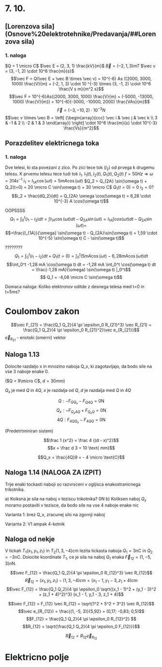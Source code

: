 # 7. 10.
## [Lorenzova sila](Osnove%20elektrotehnike/Predavanja/##Lorenzova sila)
### 1. naloga
 $Q = 1 \micro C$
 $\vec E = (2, 3, 1) \frac{kV}{m}$
 $\vec B = (-2, 1, 3) mT$
 $\vec v = (3, -1, 2) \cdot 10^6 \frac{m}{s}$
$$\vec F = Q(\vec E + \vec B \times \vec v) = 10^{-6} As ((2000, 3000, 1000) \frac{V}{m} + (-2, 1, 3) \cdot 10 ^{-3} \times (3, -1, 2) \cdot 10^6 \frac{V s m}{m^2 s}$$
$$\vec F = 10^{-6}As((2000, 3000, 1000) \frac{V}{m} + (-5000, -13000, 1000) \frac{V}{m}) = 10^{-6}(-3000, -10000, 2000) \frac{VAs}{m}$$
 $$\vec F = (-3, -10, 2) \cdot 10^{-3} N$$
 $$\vec v \times \vec B = \left[  {\begin{array}{ccc} \vec i & \vec j & \vec k \\ 3 & -1 & 2 \\ -2 & 1 & 3 \end{array}} \right] \cdot 10^6 \frac{m}{s} \cdot 10^{-3} \frac{Vs}{m^2}$$

## Porazdelitev elektricnega toka
### 1. naloga
Dve telesi, ki sta povezani z zico. Po zici tece tok ($I_2$) od prvega k drugemu telesu. K prvemu telesu tece tudi tok $I_1$. 
$I_1(t), I_2(t), Q_1(t), Q_2(t)$
$f = 50 Hz \Rightarrow \omega = 314 s^{-1}$
$i_1 = I_{1A} \cos(\omega t) = 5mA \cos(\omega t)$
$Q_2 = Q_{2A} \sin(\omega t) + Q_2(t=0) = 20 \micro C \sin(\omega t) + 30 \micro C$
$Q_1(t=0) = 0$
$i_2 = 0?$
$$i_2 = \frac{dQ_2}{dt} = Q_{2A} \omega \cos(\omega t) = 6,28 \cdot 10^{-3} A \cos(\omega t)$$

OOPSSSS
$$Q_1 = \int_0^t (i_1 - i_2) dt = \int I_{1A} \cos(\omega t) dt - Q_{2A}\sin(\omega t)= I_{1A} \int cos(\omega t) dt  - Q_{2A}\sin(\omega t)=$$
$$=\frac{I_{1A}}{\omega} \sin(\omega t)  - Q_{2A}\sin(\omega t) = 1,59 \cdot 10^{-5} \sin(\omega t) C  - \sin(\omega t)$$


????????
$$Q_1 = \int_0^t (i_1 - i_2) dt + Q_1(t=0) = \int_0^t(5mA \cos(\omega t) - 6,28 mA \cos(\omega t) dt$$
$$\int_0^t -1,28 mA \cos(\omega t) dt = -1,28 mA \int_0^t \cos(\omega t) dt = \frac{-1,28 mA}{\omega} \sin(\omega t) |_0^t$$
$$ Q_1 = -4,08 \micro C \sin(\omega t)$$

Domaca naloga:
Koliko elektronov oditde z desnega telesa med t=0 in t=5ms?



# Coulombov zakon

 $$\vec F_{21} = \frac{Q_1 Q_2}{4 \pi \epsilon_0 R_{21}^3} \vec R_{21} = \frac{Q_1 Q_2}{4 \pi \epsilon_0 R_{21}^2}\vec e_{R_{21}}$$
$\vec e_{R_{21}}$ - enotski (smerni) vektor


## Naloga 1.13
Dolocite razdaljo x in mnozino naboja Q_x, ki zagotavljajo, da bodo sile na vse 3 naboje enake 0.

($Q = 9\micro C$, $d = 30 mm$)

$Q_x$ je med $Q$ in $4Q$, $x$  je razdalja od $Q$, $d$ je razdalja med $Q$ in $4Q$


$$Q: -F_{Q Q_x} - F_{Q 4Q} = 0 \text{N}$$
$$Q_x: -F_{Q_x 4Q} + F_{Q_x Q} = 0 \text{N}$$
$$4Q: F_{4Q Q_x} - F_{4Q Q} = 0 \text{N}$$

(Predetrtminiran sistem)

$$\frac 1 {x^2} = \frac 4 {(d - x)^2}$$
$$x = \frac d 3 = 10 \text{ mm}$$

$$Q_x = \frac{4Q}9 = - 4 \micro \text{C}$$ 

## Naloga 1.14 (NALOGA ZA IZPIT)
Trije enaki tockasti naboji so razvrsceni v ogljisca enakostranicnega trikotnika. 

a) Koiksna je sila na naboj v teziscu trikotnika? 0N
b) Koliksen naboj $Q_x$ moramo postaviti  v tezisce, da bodo sile na vse 4 naboje enake nic

Varianta 1: brez Q_x, zracunej silo na zgornji naboj

Varianta 2: V1 ampak 4-kotnik


## Naloga od nekje
V tickah $T_1 (x_1, y_1, z_1)$ in $T_2(1, 3, -4) \text{cm}$ lezita tickasta naboja $Q_1 = 3 \text{nC}$ in $Q_2 = -3 \text{nC}$.
Dolocite koordinate $T_1$, ce je sila na naboj $Q_1$ enaka $\vec F_{12} = (1, -5, 3) \text{nN}$.

$$\vec F_{12} = \frac{Q_1 Q_2}{4 \pi \epsilon_0 R_{12}^3} \vec R_{12}$$
$$\vec R_{12} = (x_1, y_1, z_1) - (1, 3, -4) cm = (x_1 - 1, y_1 - 3, z_1 + 4) cm$$
$$\vec F_{12} = \frac{Q_1 Q_2}{4 \pi \epsilon_0 \sqrt{(x_1 - 1)^2 + (y_1 - 3)^2 + (z_1 + 4)^2}^3} (x_1 - 1, y_1 - 3, z_1 + 4)$$


$$\vec F_{12} = F_{12} \vec R_{12} = \sqrt{1^2 + 5^2 + 3^2} \vec R_{12}$$
$$\vec e_{R_{12}} = \frac{(1, -5, 3)}{5,92} = (0,17; -0,83; 0,5)$$
$$F_{12} = \frac{Q_1 Q_2}{4 \pi \epsilon_0 R_{12}^2} $$
$$R_{12} = \sqrt{\frac{Q_1 Q_2}{4 \pi \epsilon_0 F_{12}}}$$

$$\vec R_{12} = R_{12} \vec e_{R_{12}}$$

# Elektricno polje
